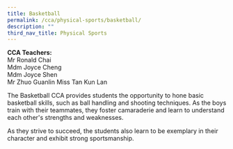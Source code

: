 ```yaml
---
title: Basketball
permalink: /cca/physical-sports/basketball/
description: ""
third_nav_title: Physical Sports
---
```

**CCA Teachers:**   
Mr Ronald Chai    
Mdm Joyce Cheng   
Mdm Joyce Shen   
Mr Zhuo Guanlin
Miss Tan Kun Lan

The Basketball CCA provides students the opportunity to hone basic basketball skills, such as ball handling and shooting techniques. As the boys train with their teammates, they foster camaraderie and learn to understand each other's strengths and weaknesses.

As they strive to succeed, the students also learn to be exemplary in their character and exhibit strong sportsmanship.

